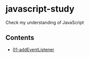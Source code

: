 # javascript-study
Check my understanding of JavaScript

## Contents

* [01-addEventListener](./01-addEventListener/index.html)